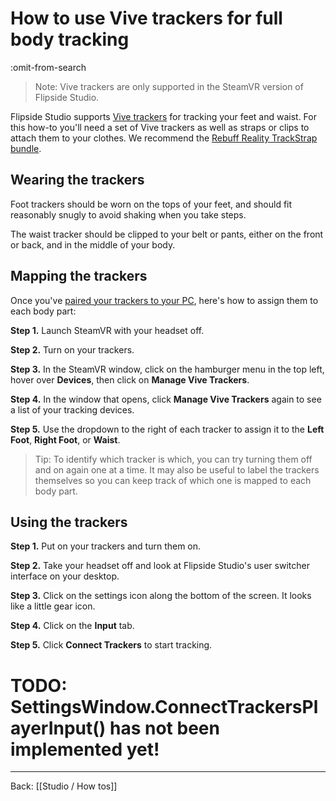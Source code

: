 # How to use Vive trackers for full body tracking

:omit-from-search

> Note: Vive trackers are only supported in the SteamVR version of Flipside Studio.

Flipside Studio supports [Vive trackers](https://www.vive.com/us/vive-tracker) for tracking your feet and waist. For this how-to you'll need a set of Vive trackers as well as straps or clips to attach them to your clothes. We recommend the [Rebuff Reality TrackStrap bundle](https://rebuffreality.com/).

## Wearing the trackers

Foot trackers should be worn on the tops of your feet, and should fit reasonably snugly to avoid shaking when you take steps.

The waist tracker should be clipped to your belt or pants, either on the front or back, and in the middle of your body.

## Mapping the trackers

Once you've [paired your trackers to your PC](https://www.vive.com/us/support/tracker3/category_howto/pairing-vive-tracker.html), here's how to assign them to each body part:

**Step 1.** Launch SteamVR with your headset off.

**Step 2.** Turn on your trackers.

**Step 3.** In the SteamVR window, click on the hamburger menu in the top left, hover over **Devices**, then click on **Manage Vive Trackers**.

**Step 4.** In the window that opens, click **Manage Vive Trackers** again to see a list of your tracking devices.

**Step 5.** Use the dropdown to the right of each tracker to assign it to the **Left Foot**, **Right Foot**, or **Waist**.

> Tip: To identify which tracker is which, you can try turning them off and on again one at a time. It may also be useful to label the trackers themselves so you can keep track of which one is mapped to each body part.

## Using the trackers

**Step 1.** Put on your trackers and turn them on.

**Step 2.** Take your headset off and look at Flipside Studio's user switcher interface on your desktop.

**Step 3.** Click on the settings icon along the bottom of the screen. It looks like a little gear icon.

**Step 4.** Click on the **Input** tab.

**Step 5.** Click **Connect Trackers** to start tracking.

# TODO: SettingsWindow.ConnectTrackersPlayerInput() has not been implemented yet!

---

Back: [[Studio / How tos]]
